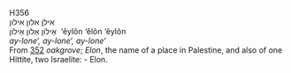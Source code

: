 <body>
  <p>H356<br>  אילן    אלון    אילון  <br> אֵילוֹן  אֵלוֹן  אֵילוֹן  ‎  ‘êylôn  ‘êlôn  ‘êylôn  <br><i>ay-lone‘,</i> <i>ay-lone‘,</i> <i>ay-lone‘ </i><br>From <a href="h0352.htm">352</a>  <i>oakgrove</i>; <i>Elon</i>, the name of a place in Palestine, and also of one Hittite, two Israelite: - Elon.<br></p>
 </body>